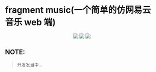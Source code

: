# fragment music(一个简单的仿网易云音乐 web 端)

<div align="center">
  <img src="https://img.shields.io/badge/vue-3.2.25-green" />
  <img src="https://img.shields.io/badge/vite-2.9.9-%23ff69b4" />
  <img src="https://img.shields.io/badge/typescript-4.5.4-blue" />
</div>

## NOTE:

> 开发发当中...
